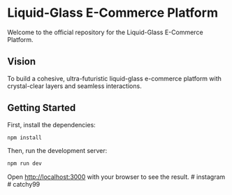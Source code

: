 # Liquid-Glass E-Commerce Platform

Welcome to the official repository for the Liquid-Glass E-Commerce Platform.

## Vision

To build a cohesive, ultra-futuristic liquid-glass e-commerce platform with crystal-clear layers and seamless interactions.

## Getting Started

First, install the dependencies:

```bash
npm install
```

Then, run the development server:

```bash
npm run dev
```

Open [http://localhost:3000](http://localhost:3000) with your browser to see the result.
#   i n s t a g r a m  
 #   c a t c h y 9 9  
 